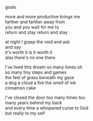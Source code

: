 goals

more and more productive brings me<br>
farther and farther away from<br>
you and you wait for me to<br>
return and stay return and stay

at night I grasp the void and ask<br>
and say<br>
it's worth it is it worth it<br>
alas there's no one there

I've lived this dream so many times oh<br>
so many tiny steps and games <br>
the feel of grass beneath my gaze<br>
a dog a cloud a fire the smell of ink <br>
cinnamon cake

I've closed the door too many times too <br>
many years behind my back <br>
and every time a whispered curse to God<br>
but really to my self
